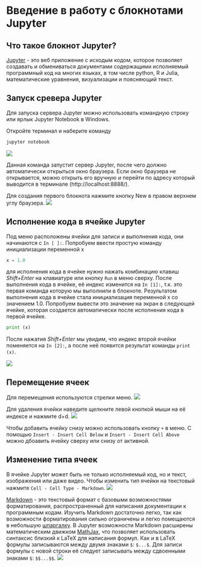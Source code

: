 # Введение в работу с блокнотами Jupyter

## Что такое блокнот Jupyter?
[Jupyter](https://jupyter.org/index.html) - это веб приложение с исходым кодом, которое позволяет создавать и обмениваться документами содержащими исполняемый 
программный код на многих языках, в том числе python, R и Julia, математические уравнения, визуализации и поясняющий текст. 

## Запуск сревера Jupyter
Для запуска сервера Jupyter можно использовать командную строку или ярлык Jupyter Notebook в Windows. 

Откройте терминал и наберите команду 
```Bash
jupyter notebook
```
![](https://github.com/yakovenko-ivan/Mat_Model_for_Tech_Phys/blob/master/files/prepare/jupyter_start.gif?raw=true)

Данная команда запустит сервер Jupyter, после чего должно автоматически открыться окно браузера. Если окно браузера не открывается,
можно открыть его вручную и перейти по адресу который выводится в терминале (http://localhost:8888/).

Для создания первого блокнота нажмите кнопку New в правом верхнем углу браузера.
![](https://github.com/yakovenko-ivan/Mat_Model_for_Tech_Phys/blob/master/files/prepare/jupyter_new_notebook.gif?raw=true)

## Исполнение кода в ячейке Jupyter

Под меню расположены ячейки для записи и выполнения кода, они начинаются с `In [ ]:`. Попробуем ввести простую команду инициализации 
переменной x 

```Python
x = 1.0
```
для исполнения кода в ячейке нужно нажать комбинацию клавиш *Shift+Enter* на клавиатуре или кнопку `Run` в меню сверху. После выполнения
кода в ячейке, её индекс изменится на `In [1]:`, т.к. это первая команда которую мы выполнили в блокноте.
Результатом выполнения кода в ячейке стала инициализация переменной x со значением 1.0.
Попробуем вывести это значение на экран в следующей ячейке, которая создается автоматически после исполнения кода в первой ячейке.

```Python
print (x)
```
После нажатия *Shift+Enter* мы увидим, что индекс второй ячейки поменяется на `In [2]:`, а после неё появится результат команды `print (x)`.

![](https://github.com/yakovenko-ivan/Mat_Model_for_Tech_Phys/blob/master/files/prepare/jupyter_execute_cell.gif?raw=true)

## Перемещение ячеек

Для перемещения используются стрелки меню. 
![](https://github.com/yakovenko-ivan/Mat_Model_for_Tech_Phys/blob/master/files/prepare/jupyter_moving_cell.gif?raw=true)

Для удаления ячейки наведите щелкните левой кнопкой мыши на её индексе и нажмите d+d.
![](https://github.com/yakovenko-ivan/Mat_Model_for_Tech_Phys/blob/master/files/prepare/jupyter_deleting_cell.gif?raw=true)

Чтобы добавить ячейку снизу можно использовать кнопку `+` в меню. С помощью `Insert - Insert Cell Below` и `Insert - Insert Cell Above`
 можно дбоавить ячейку сверху или снизу от активной. 

## Изменение типа ячеек

В ячейке Jupyter может быть не только исполняемый код, но и текст, изображения или даже видео. Чтобы изменить тип ячейки на текстовый
нажмите `Cell - Cell Type - Markdown`.
![](https://github.com/yakovenko-ivan/Mat_Model_for_Tech_Phys/blob/master/files/prepare/jupyter_markdown_cell.gif?raw=true)

[Markdown](https://www.markdownguide.org/) - это текстовый формат с базовыми возможностями форматирования, распространенный для написания документации к программным
кодам. Изучить Markdown достаточно легко, так как возможности форматирования сильно ограничены и легко помещаются в небольшую 
[шпаргалку](https://www.markdownguide.org/cheat-sheet/). В Jupyter возможности Markdown расширены математическим движком [MathJax](https://www.mathjax.org/),
что позволяет использовать синтаксис близкий к LaTeX для написания формул. Как и в LaTeX формулы записываются между двумя знаками `$`:
`$...$`. Для записи формулы с новой строки её следует записывать между сдвоенными знаками `$`: `$$...$$`.
![](https://github.com/yakovenko-ivan/Mat_Model_for_Tech_Phys/blob/master/files/prepare/jupyter_markdown_latex_cell.gif?raw=true)









